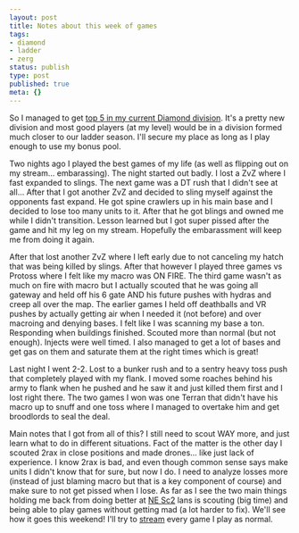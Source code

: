 ```yaml
---
layout: post
title: Notes about this week of games
tags:
- diamond
- ladder
- zerg
status: publish
type: post
published: true
meta: {}
---
```

<p>So I managed to get <a href="http://us.battle.net/sc2/en/profile/280904/1/Kelsin/ladder/43147#current-rank">top 5 in my current Diamond division</a>. It's a pretty new division and most good players (at my level) would be in a division formed much closer to our ladder season. I'll secure my place as long as I play enough to use my bonus pool.</p><p>Two nights ago I played the best games of my life (as well as flipping out on my stream... embarassing). The night started out badly. I lost a ZvZ where I fast expanded to slings. The next game was a DT rush that I didn't see at all... After that I got another ZvZ and decided to sling myself against the opponents fast expand. He got spine crawlers up in his main base and I decided to lose too many units to it. After that he got blings and owned me while I didn't transition. Lesson learned but I got super pissed after the game and hit my leg on my stream. Hopefully the embarassment will keep me from doing it again.</p><p>After that lost another ZvZ where I left early due to not canceling my hatch that was being killed by slings. After that however I played three games vs Protoss where I felt like my macro was ON FIRE. The third game wasn't as much on fire with macro but I actually scouted that he was going all gateway and held off his 6 gate AND his future pushes with hydras and creep all over the map. The earlier games I held off deathballs and VR pushes by actually getting air when I needed it (not before) and over macroing and denying bases. I felt like I was scanning my base a ton. Responding when buildings finished. Scouted more than normal (but not enough). Injects were well timed. I also managed to get a lot of bases and get gas on them and saturate them at the right times which is great!</p><p>Last night I went 2-2. Lost to a bunker rush and to a sentry heavy toss push that completely played with my flank. I moved some roaches behind his army to flank when he pushed and he saw it and just killed them first and I lost right there. The two games I won was one Terran that didn't have his macro up to snuff and one toss where I managed to overtake him and get broodlords to seal the deal.</p><p>Main notes that I got from all of this? I still need to scout WAY more, and just learn what to do in different situations. Fact of the matter is the other day I scouted 2rax in close positions and made drones... like just lack of experience. I know 2rax is bad, and even though common sense says make units I didn't know that for sure, but now I do. I need to analyze losses more (instead of just blaming macro but that is a key component of course) and make sure to not get pissed when I lose. As far as I see the two main things holding me back from doing better at <a href="http://forum.nesc2league.com/">NE Sc2</a> lans is scouting (big time) and being able to play games without getting mad (a lot harder to fix). We'll see how it goes this weekend! I'll try to <a href="http://www.justin.tv/kelsinsc2">stream</a> every game I play as normal.</p>
